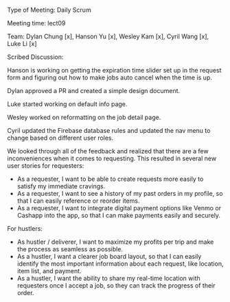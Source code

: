 Type of Meeting: Daily Scrum

Meeting time: lect09

Team: Dylan Chung [x], Hanson Yu [x], Wesley Kam [x], Cyril Wang [x], Luke Li [x]

Scribed Discussion:

Hanson is working on getting the expiration time slider set up in the request form and figuring out how to make jobs auto cancel when the time is up.

Dylan approved a PR and created a simple design document.

Luke started working on default info page.

Wesley worked on reformatting on the job detail page.

Cyril updated the Firebase database rules and updated the nav menu to change based on different user roles.

We looked through all of the feedback and realized that there are a few inconveniences when it comes to requesting. This resulted in several new user stories for requesters:

- As a requester, I want to be able to create requests more easily to satisfy my immediate cravings.
- As a requester, I want to see a history of my past orders in my profile, so that I can easily reference or reorder items.
- As a requester, I want to integrate digital payment options like Venmo or Cashapp into the app, so that I can make payments easily and securely.

For hustlers:

- As hustler / deliverer, I want to maximize my profits per trip and make the process as seamless as possible.
- As a hustler, I want a clearer job board layout, so that I can easily identify the most important information about each request, like location, item list, and payment.
- As a hustler, I want the ability to share my real-time location with requesters once I accept a job, so they can track the progress of their order.

